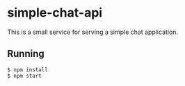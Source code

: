 # simple-chat-api

This is a small service for serving a simple
chat application.

## Running

```shell
$ npm install
$ npm start
```
